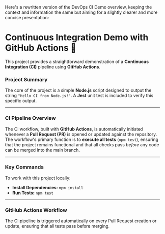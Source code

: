 Here's a rewritten version of the DevOps CI Demo overview, keeping the context and information the same but aiming for a slightly clearer and more concise presentation:

# Continuous Integration Demo with GitHub Actions 🚀

This project provides a straightforward demonstration of a **Continuous Integration (CI)** pipeline using **GitHub Actions**.

### Project Summary
The core of the project is a simple **Node.js** script designed to output the string `"Hello CI from Node.js!"`. A **Jest** unit test is included to verify this specific output.

---

### CI Pipeline Overview
The CI workflow, built with **GitHub Actions**, is automatically initiated whenever a **Pull Request (PR)** is opened or updated against the repository. The workflow's primary function is to **execute all tests** (`npm test`), ensuring that the project remains functional and that all checks pass *before* any code can be merged into the main branch.

---

### Key Commands
To work with this project locally:

* **Install Dependencies:** `npm install`
* **Run Tests:** `npm test`
---

### GitHub Actions Workflow

The CI pipeline is triggered automatically on every Pull Request creation or update, ensuring that all tests pass before merging.
